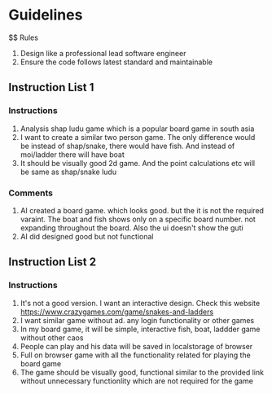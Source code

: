 # Guidelines

$$ Rules
1. Design like a professional lead software engineer
2. Ensure the code follows latest standard and maintainable


## Instruction List 1

### Instructions
1. Analysis shap ludu game which is a popular board game in south asia
2. I want to create a similar two person game. The only difference would be instead of shap/snake, there would have fish. And instead of moi/ladder there will have boat
3. It should be visually good 2d game. And the point calculations etc will be same as shap/snake ludu

### Comments
1. AI created a board game. which looks good. but the it is not the required varaint. The boat and fish shows only on a specific board number. not expanding throughout the board. Also the ui doesn't show the guti
2. AI did designed good but not functional


## Instruction List 2

### Instructions
1. It's not a good version. I want an interactive design. Check this website https://www.crazygames.com/game/snakes-and-ladders
2. I want similar game without ad. any login functionality or other games
3. In my board game, it will be simple, interactive fish, boat, laddder game without other caos
4. People can play and his data will be saved in localstorage of browser
5. Full on browser game with all the functionality related for playing the board game
6. The game  should be visually good, functional similar to the provided link without unnecessary functionlity which are not required for the game

 
